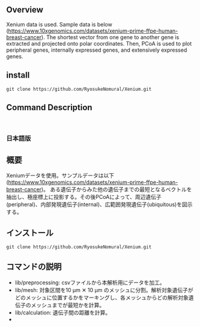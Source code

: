 ## Overview
Xenium data is used. Sample data is below (https://www.10xgenomics.com/datasets/xenium-prime-ffpe-human-breast-cancer).
The shortest vector from one gene to another gene is extracted and projected onto polar coordinates. Then, PCoA is used 
to plot peripheral genes, internally expressed genes, and extensively expressed genes.

## install

```
git clone https://github.com/RyosukeNomural/Xenium.git
```

## Command Description


<br>

### 日本語版
## 概要
Xeniumデータを使用。サンプルデータは以下(https://www.10xgenomics.com/datasets/xenium-prime-ffpe-human-breast-cancer)。
ある遺伝子からみた他の遺伝子までの最短となるベクトルを抽出し、極座標上に投影する。その後PCoAによって、周辺遺伝子(peripheral)、内部発現遺伝子(internal)、広範囲発現遺伝子(ubiquitous)を図示する。

## インストール

```
git clone https://github.com/RyosukeNomural/Xenium.git
```

## コマンドの説明
- lib/preprocessing: csvファイルから本解析用にデータを加工。
- lib/mesh: 対象区間を10 μm ✕ 10 μm のメッシュに分割。解析対象遺伝子がどのメッシュに位置するかをマーキングし、各メッシュからどの解析対象遺伝子のメッシュまでが最短かを計算。
- lib/calculation: 遺伝子間の距離を計算。
- 
